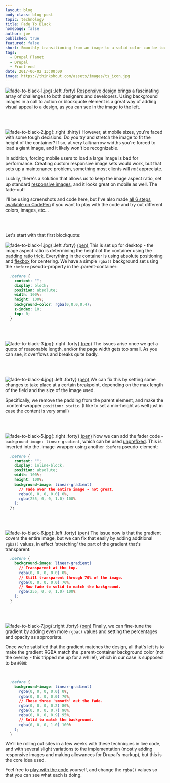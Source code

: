 ```yaml
---
layout: blog
body-class: blog-post
topic: technology
title: Fade To Black
homepage: false
author: joe
published: true
featured: false
short: Smoothly transitioning from an image to a solid color can be tough.
tags:
  - Drupal Planet
  - Drupal
  - Front-end
date: 2017-06-02 13:00:00
image: https://thinkshout.com/assets/images/ts_icon.jpg
---
```


![fade-to-black-1.jpg](/assets/images/blog/fade-to-black-1.jpg){:.left .forty} [Responsive design](//alistapart.com/article/responsive-web-design) brings a fascinating array of challenges to both designers and developers. Using background images in a call to action or blockquote element is a great way of adding visual appeal to a design, as you can see in the image to the left.

<br clear="all"><br>

![fade-to-black-2.jpg](/assets/images/blog/fade-to-black-2.jpg){:.right .thirty} However, at mobile sizes, you're faced with some tough decisions. Do you try and stretch the image to fit the height of the container? If so, at very tall/narrow widths you're forced to load a giant image, and it likely won't be recognizable.

In addition, forcing mobile users to load a large image is bad for performance. Creating custom responsive image sets would work, but that sets up a maintenance problem, something most clients will _not_ appreciate.

Luckily, there's a solution that allows us to keep the image aspect ratio, set up standard [responsive images](//css-tricks.com/responsive-images-youre-just-changing-resolutions-use-srcset/), and it looks great on mobile as well. The fade-out!

I'll be using screenshots and code here, but I've also made [all 6 steps available on CodePen](//codepen.io/collection/XeBvKo/) if you want to play with the code and try out different colors, images, etc...


<br clear="all"><br>


Let's start with that first blockquote:

![fade-to-black-1.jpg](/assets/images/blog/fade-to-black-1.jpg){:.left .forty} [(pen)](//codepen.io/komejo/pen/GERJwy) This is set up for desktop - the image aspect ratio is determining the height of the container using the [padding ratio trick](//stackoverflow.com/questions/1495407/maintain-the-aspect-ratio-of-a-div-with-css). Everything in the container is using absolute positioning and [flexbox](http://www.sketchingwithcss.com/samplechapter/cheatsheet.html) for centering. We have a simple `rgba()` background set using the `:before` pseudo-property in the .parent-container:

~~~css
  :before {
    content: "";
    display: block;
    position: absolute;
    width: 100%;
    height: 100%;
    background-color: rgba(0,0,0,0.4);
    z-index: 10;
    top: 0;
  }
~~~

<br clear="all"><br>

![fade-to-black-3.jpg](/assets/images/blog/fade-to-black-3.jpg){:.right .forty} [(pen)](//codepen.io/komejo/pen/QgWyLN) The issues arise once we get a quote of reasonable length, and/or the page width gets too small. As you can see, it overflows and breaks quite badly.


<br clear="all"><br>


![fade-to-black-4.jpg](/assets/images/blog/fade-to-black-4.jpg){:.left .forty} [(pen)](//codepen.io/komejo/pen/XgWXWz) We can fix this by setting some changes to take place at a certain breakpoint, depending on the max length of the field and the size of the image used.

Specifically, we remove the padding from the parent element, and make the .content-wrapper `position: static`. (I like to set a min-height as well just in case the content is very small)


<br clear="all"><br>


![fade-to-black-5.jpg](/assets/images/blog/fade-to-black-5.jpg){:.right .forty} [(pen)](//codepen.io/komejo/pen/JJjGXB) Now we can add the fader code - `background-image: linear-gradient`, which can be used [unprefixed](http://caniuse.com/#search=linear-gradient). This is inserted into the .image-wrapper using another `:before` pseudo-element:

~~~css
  :before {
    content: "";
    display: inline-block;
    position: absolute;
    width: 100%;
    height: 100%;
    background-image: linear-gradient(
      // Fade over the entire image - not great.
      rgba(0, 0, 0, 0.0) 0%,
      rgba(255, 0, 0, 1.0) 100%
    );
  };
~~~

<br clear="all"><br>

![fade-to-black-6.jpg](/assets/images/blog/fade-to-black-6.jpg){:.left .forty} [(pen)](//codepen.io/komejo/pen/XgWXNZ) The issue now is that the gradient covers the entire image, but we can fix that easily by adding additional `rgba()` values, in effect 'stretching' the part of the gradient that's transparent:

~~~css
  :before {
    background-image: linear-gradient(
      // Transparent at the top.
      rgba(0, 0, 0, 0.0) 0%,
      // Still transparent through 70% of the image.
      rgba(0, 0, 0, 0.0) 70%,
      // Now fade to solid to match the background.
      rgba(255, 0, 0, 1.0) 100%
    );
  }
~~~

<br clear="all"><br>

![fade-to-black-7.jpg](/assets/images/blog/fade-to-black-7.jpg){:.right .forty} [(pen)](//codepen.io/komejo/pen/RgwrZb) Finally, we can fine-tune the gradient by adding even more `rgba()` values and setting the percentages and opacity as appropriate.

Once we're satisfied that the gradient matches the design, all that's left is to make the gradient RGBA match the .parent-container background color (not the overlay - this tripped me up for a while!), which in our case is supposed to be `#000`:


<br clear="all">

~~~css
  :before {
    background-image: linear-gradient(
      rgba(0, 0, 0, 0.0) 0%,
      rgba(0, 0, 0, 0.0) 70%,
      // These three 'smooth' out the fade.
      rgba(0, 0, 0, 0.2) 80%,
      rgba(0, 0, 0, 0.7) 90%,
      rgba(0, 0, 0, 0.9) 95%,
      // Solid to match the background.
      rgba(0, 0, 0, 1.0) 100%
    );
  }
~~~

We'll be rolling out sites in a few weeks with these techniques in live code, and with several slight variations to the implementation (mostly adding responsive images and making allowances for Drupal's markup), but this is the core idea used.

Feel free to [play with the code](//codepen.io/collection/XeBvKo/) yourself, and change the `rgba()` values so that you can see what each is doing.




